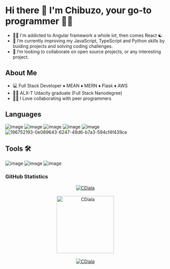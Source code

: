 # Hi there 👋 I'm Chibuzo, your go-to programmer 👨‍💻 

- 👨‍💻 I'm addicted to Angular framework a whole lot, then comes React ☯️.
- 🌱 I’m currently improving my JavaScript, TypeScript and Python skills by buiding projects and solving coding challenges.
- 👯 I’m looking to collaborate on open source projects, or any interesting project.

## About Me
- 💻 Full Stack Developer ♦️ MEAN ♦️ MERN ♦️ Flask ♦️ AWS
- 👨‍🎓 ALX-T Udacity graduate (Full Stack Nanodegree)
- 👨‍💻 I Love collaborating with peer programmers

## Languages
![image](https://user-images.githubusercontent.com/59217643/196751617-0d6e87bc-78a4-4f69-8672-bf3fb160d886.png) 
![image](https://user-images.githubusercontent.com/59217643/196751710-e5c6df68-606c-4e0a-835f-7cf2642aff30.png)
![image](https://user-images.githubusercontent.com/59217643/196751772-bdd44ac8-3dbb-4cf9-9f9e-f9788b5a8171.png)
![image](https://user-images.githubusercontent.com/59217643/196751814-99d05674-0d5d-462b-a1cd-e5840b8edba1.png)
![image](https://user-images.githubusercontent.com/59217643/196751831-59d74434-4403-4d7c-a8ea-b4e4cfd731c1.png)
![196752193-0e089643-6247-49d6-b7a3-594cf4f439ce](https://user-images.githubusercontent.com/59217643/196752762-dab0e7db-a07b-49b4-811b-a5ee981d25ab.png)



## Tools 🛠
![image](https://user-images.githubusercontent.com/59217643/196753121-4714d153-e66a-4d08-8dce-fecb238ffd45.png)
![image](https://user-images.githubusercontent.com/59217643/196753145-1444a114-6e60-4a57-a8e1-12c5cd8522c6.png)
![image](https://user-images.githubusercontent.com/59217643/196759648-9a16e081-e636-444f-89cb-7ef1ed5f6458.png)


<!-- ## Year-to-date Contribution 
<img width="1792" alt="Screenshot 2022-10-19 at 18 29 16" src="https://user-images.githubusercontent.com/59217643/196763395-da1f091b-941a-414b-b890-4fab55a5f5ca.png">
 -->
<h3 align="left">GitHub Statistics</h3>
<p align="center">
   <a href="https://github.com/CDiala">
     <img src="https://github-readme-stats.vercel.app/api?username=CDiala&show_icons=true&locale=en" alt="CDiala" /><br><br>
     <img height="180em" src="https://github-readme-stats.vercel.app/api/top-langs/?username=CDiala&show_icons=true&theme=midnight-white&layout=compact" alt="CDiala" />
     <br><br>
     <img src="https://github-readme-streak-stats.herokuapp.com/?user=CDiala&theme=radical" alt="CDiala" />
   </a>
</p>

<!--
**CDiala/CDiala** is a ✨ _special_ ✨ repository because its `README.md` (this file) appears on your GitHub profile.

Here are some ideas to get you started:

- 🔭 I’m currently working on ...
- 🌱 I’m currently learning ...
- 👯 I’m looking to collaborate on ...
- 🤔 I’m looking for help with ...
- 💬 Ask me about ...
- 📫 How to reach me: ...
- 😄 Pronouns: ...
- ⚡ Fun fact: ...
-->
